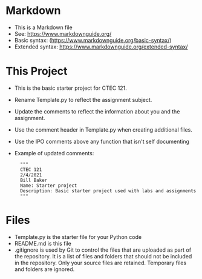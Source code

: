 # Markdown
* This is a Markdown file
* See: https://www.markdownguide.org/
* Basic syntax: (https://www.markdownguide.org/basic-syntax/)
* Extended syntax: https://www.markdownguide.org/extended-syntax/ 

# This Project

* This is the basic starter project for CTEC 121.
* Rename Template.py to reflect the assignment subject.
* Update the comments to reflect the information about you and the assignment.
* Use the comment header in Template.py when creating additional files.
* Use the IPO comments above any function that isn't self documenting
* Example of updated comments:


        """
        CTEC 121
        2/4/2021
        Bill Baker
        Name: Starter project
        Description: Basic starter project used with labs and assignments
        """
# Files
* Template.py is the starter file for your Python code
* README.md is this file
* .gitignore is used by Git to control the files that are uploaded as part of the repository. It is a list of files and folders that should not be included in the repository. Only your source files are retained. Temporary files and folders are ignored.
